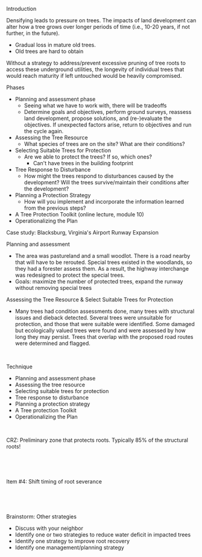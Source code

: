 Introduction

Densifying leads to pressure on trees. The impacts of land development
can alter how a tree grows over longer periods of time (i.e., 10-20
years, if not further, in the future). 

-   Gradual loss in mature old trees.
-   Old trees are hard to obtain

Without a strategy to address/prevent excessive pruning of tree roots to
access these underground utilities, the longevity of individual trees
that would reach maturity if left untouched would be heavily
compromised.

Phases

-   Planning and assessment phase
    -   Seeing what we have to work with, there will be tradeoffs
    -   Determine goals and objectives, perform ground surveys, reassess
        land development, propose solutions, and (re-)evaluate the
        objectives. If unexpected factors arise, return to objectives
        and run the cycle again.
-   Assessing the Tree Resource
    -   What species of trees are on the site? What are their
        conditions?
-   Selecting Suitable Trees for Protection
    -   Are we able to protect the trees? If so, which ones?
        -   Can't have trees in the building footprint
-   Tree Response to Disturbance
    -   How might the trees respond to disturbances caused by the
        development? Will the trees survive/maintain their conditions
        after the development?
-   Planning a Protection Strategy
    -   How will you implement and incorporate the information learned
        from the previous steps?
-   A Tree Protection Toolkit (online lecture, module 10)
-   Operationalizing the Plan

Case study: Blacksburg, Virginia's Airport Runway Expansion

Planning and assessment 

-   The area was pastureland and a small woodlot. There is a road nearby
    that will have to be rerouted. Special trees existed in the
    woodlands, so they had a forester assess them. As a result, the
    highway interchange was redesigned to protect the special trees.
-   Goals: maximize the number of protected trees, expand the runway
    without removing special trees

Assessing the Tree Resource & Select Suitable Trees for Protection

-   Many trees had condition assessments done, many trees with
    structural issues and dieback detected. Several trees were
    unsuitable for protection, and those that were suitable were
    identified. Some damaged but ecologically valued trees were found
    and were assessed by how long they may persist. Trees that overlap
    with the proposed road routes were determined and flagged.

 

Technique

-   Planning and assessment phase
-   Assessing the tree resource
-   Selecting suitable trees for protection
-   Tree response to disturbance
-   Planning a protection strategy
-   A Tree protection Toolkit
-   Operationalizing the Plan

 

CRZ: Preliminary zone that protects roots. Typically 85% of the
structural roots!

 

 

Item \#4: Shift timing of root severance

 

 

Brainstorm: Other strategies

-   Discuss with your neighbor
-   Identify one or two strategies to reduce water deficit in impacted
    trees
-   Identify one strategy to improve root recovery
-   Identify one management/planning strategy
